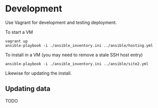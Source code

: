 Development
===========

Use Vagrant for development and testing deployment.

To start a VM

```
vagrant up
ansible-playbook -i ./ansible_inventory.ini ../ansible/hosting.yml
```

To install in a VM (you may need to remove a stale SSH host entry)

```
ansible-playbook -i ./ansible_inventory.ini ../ansible/site2.yml
```

Likewise for updating the install.

Updating data
-------------

TODO
